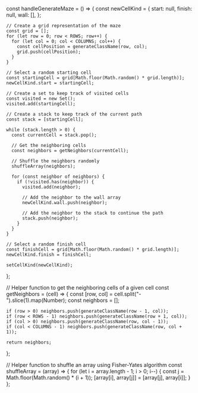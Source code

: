 
const handleGenerateMaze = () => {
    const newCellKind = {
      start: null,
      finish: null,
      wall: [],
    };

    // Create a grid representation of the maze
    const grid = [];
    for (let row = 0; row < ROWS; row++) {
      for (let col = 0; col < COLUMNS; col++) {
        const cellPosition = generateClassName(row, col);
        grid.push(cellPosition);
      }
    }

    // Select a random starting cell
    const startingCell = grid[Math.floor(Math.random() * grid.length)];
    newCellKind.start = startingCell;

    // Create a set to keep track of visited cells
    const visited = new Set();
    visited.add(startingCell);

    // Create a stack to keep track of the current path
    const stack = [startingCell];

    while (stack.length > 0) {
      const currentCell = stack.pop();

      // Get the neighboring cells
      const neighbors = getNeighbors(currentCell);

      // Shuffle the neighbors randomly
      shuffleArray(neighbors);

      for (const neighbor of neighbors) {
        if (!visited.has(neighbor)) {
          visited.add(neighbor);

          // Add the neighbor to the wall array
          newCellKind.wall.push(neighbor);

          // Add the neighbor to the stack to continue the path
          stack.push(neighbor);
        }
      }
    }

    // Select a random finish cell
    const finishCell = grid[Math.floor(Math.random() * grid.length)];
    newCellKind.finish = finishCell;

    setCellKind(newCellKind);
  };

  // Helper function to get the neighboring cells of a given cell
  const getNeighbors = (cell) => {
    const [row, col] = cell.split("-").slice(1).map(Number);
    const neighbors = [];

    if (row > 0) neighbors.push(generateClassName(row - 1, col));
    if (row < ROWS - 1) neighbors.push(generateClassName(row + 1, col));
    if (col > 0) neighbors.push(generateClassName(row, col - 1));
    if (col < COLUMNS - 1) neighbors.push(generateClassName(row, col + 1));

    return neighbors;
  };

  // Helper function to shuffle an array using Fisher-Yates algorithm
  const shuffleArray = (array) => {
    for (let i = array.length - 1; i > 0; i--) {
      const j = Math.floor(Math.random() * (i + 1));
      [array[i], array[j]] = [array[j], array[i]];
    }
  };
